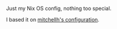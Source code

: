 Just my Nix OS config, nothing too special.

I based it on [mitchellh's configuration](https://github.com/mitchellh/nixos-config).
